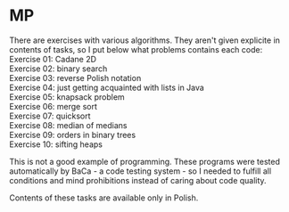 # MP
There are exercises with various algorithms. They aren't given explicite in contents of tasks, so I put below what problems contains each code:  
Exercise 01: Cadane 2D  
Exercise 02: binary search  
Exercise 03: reverse Polish notation  
Exercise 04: just getting acquainted with lists in Java  
Exercise 05: knapsack problem  
Exercise 06: merge sort  
Exercise 07: quicksort  
Exercise 08: median of medians  
Exercise 09: orders in binary trees  
Exercise 10: sifting heaps

This is not a good example of programming. These programs were tested automatically by BaCa - a code testing system - so I needed to fulfill all conditions and mind prohibitions instead of caring about code quality.

Contents of these tasks are available only in Polish.
